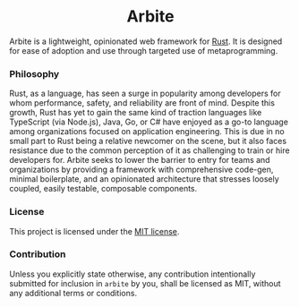 <h1 align="center">
    Arbite
</h1>

<p>
    Arbite is a lightweight, opinionated web framework for <a href="https://www.rust-lang.org/" target="_blank">Rust</a>. It is designed for ease of adoption and use through targeted use of metaprogramming.
</p1>

### Philosophy

Rust, as a language, has seen a surge in popularity among developers for whom performance, safety, and reliability are front of mind. Despite this growth, Rust has yet to gain the same kind of traction languages like TypeScript (via Node.js), Java, Go, or C# have enjoyed as a go-to language among organizations focused on application engineering. This is due in no small part to Rust being a relative newcomer on the scene, but it also faces resistance due to the common perception of it as challenging to train or hire developers for. Arbite seeks to lower the barrier to entry for teams and organizations by providing a framework with comprehensive code-gen, minimal boilerplate, and an opinionated architecture that stresses loosely coupled, easily testable, composable components.

### License

This project is licensed under the [MIT license](https://github.com/JHegarty14/arbite/blob/main/LICENSE).

### Contribution

Unless you explicitly state otherwise, any contribution intentionally submitted for inclusion in `arbite` by you, shall be licensed as MIT, without any additional terms or conditions.